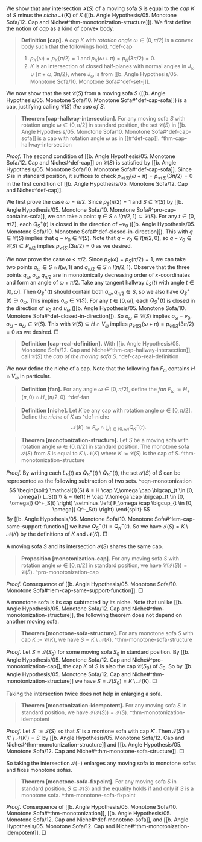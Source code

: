 We show that any intersection $\mathcal{I}(S)$ of a moving sofa $S$ is equal to the _cap_ $K$ of $S$ minus the _niche_ $\mathcal{N}(K)$ of $K$ ([[b. Angle Hypothesis/05. Monotone Sofa/12. Cap and Niche#^thm-monotonization-structure]]). We first define the notion of _cap_ as a kind of convex body.

> __Definition [cap].__ A _cap_ $K$ with _rotation angle_ $\omega \in (0, \pi/2]$ is a convex body such that the followings hold. ^def-cap
> 
> 1. $p_K(\omega) = p_K(\pi/2) = 1$ and $p_K(\omega + \pi) = p_K(3\pi/2) = 0$.
> 2. $K$ is an intersection of closed half-planes with normal angles in $J_\omega \cup \{\pi + \omega, 3\pi/2\}$, where $J_\omega$ is from [[b. Angle Hypothesis/05. Monotone Sofa/10. Monotone Sofa#^def-set-j]].

We now show that the set $\mathcal{C}(S)$ from a moving sofa $S$ ([[b. Angle Hypothesis/05. Monotone Sofa/10. Monotone Sofa#^def-cap-sofa]]) is a cap, justifying calling $\mathcal{C}(S)$ _the cap of_ $S$.

> __Theorem [cap-hallway-intersection].__ For any moving sofa $S$ with rotation angle $\omega \in (0, \pi/2]$ in standard position, the set $\mathcal{C}(S)$ in [[b. Angle Hypothesis/05. Monotone Sofa/10. Monotone Sofa#^def-cap-sofa]] is a cap with rotation angle $\omega$ as in [[#^def-cap]]. ^thm-cap-hallway-intersection

_Proof._ The second condition of [[b. Angle Hypothesis/05. Monotone Sofa/12. Cap and Niche#^def-cap]] on $\mathcal{C}(S)$ is satisfied by [[b. Angle Hypothesis/05. Monotone Sofa/10. Monotone Sofa#^def-cap-sofa]]. Since $S$ is in standard position, it suffices to check $p_{\mathcal{C}(S)}(\omega + \pi) = p_{\mathcal{C}(S)}(3\pi/2) = 0$ in the first condition of [[b. Angle Hypothesis/05. Monotone Sofa/12. Cap and Niche#^def-cap]].

We first prove the case $\omega = \pi/2$. Since $p_S(\pi/2) = 1$ and $S \subseteq \mathcal{C}(S)$ by [[b. Angle Hypothesis/05. Monotone Sofa/10. Monotone Sofa#^pro-cap-contains-sofa]], we can take a point $q \in S \cap l(\pi/2, 1) \subseteq \mathcal{C}(S)$. For any $t \in [0, \pi/2]$, each $Q_S^+(t)$ is closed in the direction of $-v_0$ ([[b. Angle Hypothesis/05. Monotone Sofa/10. Monotone Sofa#^def-closed-in-direction]]). This with $q \in \mathcal{C}(S)$ implies that $q - v_0 \in \mathcal{C}(S)$. Note that $q - v_0 \in l(\pi/2, 0)$, so $q - v_0 \in \mathcal{C}(S) \subseteq P_{\pi/2}$ implies $p_{\mathcal{C}(S)}(3\pi/2) = 0$ as we desired.

We now prove the case $\omega < \pi/2$. Since $p_S(\omega) = p_S(\pi/2) = 1$, we can take two points $q_\omega \in S \cap l(\omega, 1)$ and $q_{\pi/2} \in S \cap l(\pi/2, 1)$. Observe that the three points $q_\omega, o_\omega, q_{\pi/2}$ are in monotonically decreasing order of $x$-coordinates and form an angle of $\omega + \pi/2$. Take any tangent hallway $L_S(t)$ with angle $t \in [0, \omega]$. Then $Q_S^+(t)$ should contain both $q_\omega, q_{\pi/2} \in S$, so we also have $Q_S^+(t) \ni o_\omega$. This implies $o_\omega \in \mathcal{C}(S)$. For any $t \in [0, \omega]$, each $Q_S^+(t)$ is closed in the direction of $v_0$ and $u_\omega$ ([[b. Angle Hypothesis/05. Monotone Sofa/10. Monotone Sofa#^def-closed-in-direction]]). So $o_\omega \in \mathcal{C}(S)$ implies $o_\omega - v_0, o_\omega - u_\omega \in \mathcal{C}(S)$. This with $\mathcal{C}(S) \subseteq H \cap V_\omega$ implies $p_{\mathcal{C}(S)}(\omega + \pi) = p_{\mathcal{C}(S)}(3\pi/2) = 0$ as we desired. □

> __Definition [cap-real-definition].__  With [[b. Angle Hypothesis/05. Monotone Sofa/12. Cap and Niche#^thm-cap-hallway-intersection]], call $\mathcal{C}(S)$ the _cap of the moving sofa_ $S$. ^def-cap-real-definition

We now define the niche of a cap. Note that the following fan $F_\omega$ contains $H \cap V_\omega$ in particular.

> __Definition [fan].__ For any angle $\omega \in [0, \pi/2]$, define the _fan_ $F_\omega := H_+(\pi, 0) \cap H_+(\pi/2, 0)$. ^def-fan

> __Definition [niche].__ Let $K$ be any cap with rotation angle $\omega \in [0, \pi/2]$. Define the _niche_ of $K$ as ^def-niche
$$
\mathcal{N}(K) := F_{\omega} \cap \bigcup_{t \in (0, \omega)} Q^-_K(t).
$$

> __Theorem [monotonization-structure].__ Let $S$ be a moving sofa with rotation angle $\omega \in (0, \pi/2]$ in standard position. The monotone sofa $\mathcal{I}(S)$ from $S$ is equal to $K \setminus \mathcal{N}(K)$ where $K := \mathcal{C}(S)$ is the cap of $S$. ^thm-monotonization-structure

_Proof._ By writing each $L_S(t)$ as $Q_S^+(t) \setminus Q_S^-(t)$, the set $\mathcal{I}(S)$ of $S$ can be represented as the following subtraction of two sets. ^eqn-monotonization
$$
\begin{split}
\mathcal{I}(S) & = H \cap V_\omega \cap \bigcap_{t \in [0, \omega]} L_S(t) \\
& = \left( H \cap V_\omega \cap \bigcap_{t \in [0, \omega]} Q^+_S(t) \right) \setminus \left( F_\omega \cap \bigcup_{t \in [0, \omega]} Q^-_S(t) \right)
\end{split}
$$
By [[b. Angle Hypothesis/05. Monotone Sofa/10. Monotone Sofa#^lem-cap-same-support-function]] we have $Q_S^-(t) = Q_K^-(t)$. So we have $\mathcal{I}(S) = K \setminus \mathcal{N}(K)$ by the definitions of $K$ and $\mathcal{N}(K)$. □

A moving sofa $S$ and its intersection $\mathcal{I}(S)$ shares the same cap.

> __Proposition [monotonization-cap].__ For any moving sofa $S$ with rotation angle $\omega \in [0, \pi/2]$ in standard position, we have $\mathcal{C}(\mathcal{I}(S)) = \mathcal{C}(S)$. ^pro-monotonization-cap

_Proof._ Consequence of [[b. Angle Hypothesis/05. Monotone Sofa/10. Monotone Sofa#^lem-cap-same-support-function]]. □

A monotone sofa is its cap subtracted by its niche. Note that unlike [[b. Angle Hypothesis/05. Monotone Sofa/12. Cap and Niche#^thm-monotonization-structure]], the following theorem does not depend on another moving sofa.

> __Theorem [monotone-sofa-structure].__ For any monotone sofa $S$ with cap $K := \mathcal{C}(K)$, we have $S = K \setminus \mathcal{N}(K)$. ^thm-monotone-sofa-structure

_Proof._ Let $S = \mathcal{I}(S_0)$ for some moving sofa $S_0$ in standard position. By [[b. Angle Hypothesis/05. Monotone Sofa/12. Cap and Niche#^pro-monotonization-cap]], the cap $K$ of $S$ is also the cap $\mathcal{C}(S_0)$ of $S_0$. So by [[b. Angle Hypothesis/05. Monotone Sofa/12. Cap and Niche#^thm-monotonization-structure]] we have $S = \mathcal{I}(S_0) = K \setminus \mathcal{N}(K)$. □

Taking the intersection twice does not help in enlarging a sofa.

> __Theorem [monotonization-idempotent].__ For any moving sofa $S$ in standard position, we have $\mathcal{I}(\mathcal{I}(S)) = \mathcal{I}(S)$. ^thm-monotonization-idempotent

_Proof._ Let $S' := \mathcal{I}(S)$ so that $S'$ is a montone sofa with cap $K'$. Then $\mathcal{I}(S') = K' \setminus \mathcal{N}(K') = S'$ by [[b. Angle Hypothesis/05. Monotone Sofa/12. Cap and Niche#^thm-monotonization-structure]] and [[b. Angle Hypothesis/05. Monotone Sofa/12. Cap and Niche#^thm-monotone-sofa-structure]]. □

So taking the intersection $\mathcal{I}(-)$ enlarges any moving sofa to monotone sofas and fixes monotone sofas.

> __Theorem [monotone-sofa-fixpoint].__ For any moving sofa $S$ in standard position, $S \subseteq \mathcal{I}(S)$ and the equality holds if and only if $S$ is a monotone sofa. ^thm-monotone-sofa-fixpoint

_Proof._ Consequence of [[b. Angle Hypothesis/05. Monotone Sofa/10. Monotone Sofa#^thm-monotonization]], [[b. Angle Hypothesis/05. Monotone Sofa/12. Cap and Niche#^def-monotone-sofa]], and [[b. Angle Hypothesis/05. Monotone Sofa/12. Cap and Niche#^thm-monotonization-idempotent]]. □